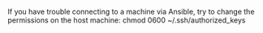 If you have trouble connecting to a machine via Ansible, try to change the permissions on the host machine:
chmod 0600 ~/.ssh/authorized_keys
